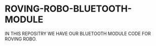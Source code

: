 # ROVING-ROBO-BLUETOOTH-MODULE
IN THIS REPOSITRY WE HAVE OUR BLUETOOTH MODULE CODE FOR ROVING ROBO.
